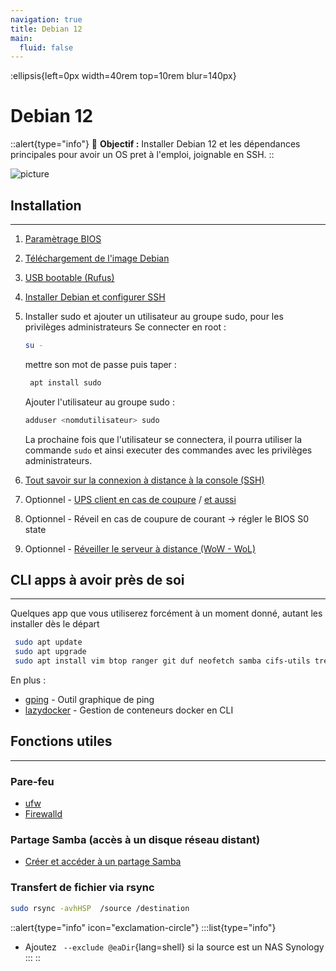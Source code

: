 ```yaml
---
navigation: true
title: Debian 12
main:
  fluid: false
---
```

:ellipsis{left=0px width=40rem top=10rem blur=140px}
# Debian 12
::alert{type="info"}
🎯 __Objectif :__ Installer Debian 12 et les dépendances principales pour avoir un OS pret à l'emploi, joignable en SSH.
::

![picture](/img/serveex/server.svg)

## Installation
---
1. [Paramètrage BIOS](https://www.debian.org/releases/stable/i386/ch03s06.fr.html#bios-setup)
2. [Téléchargement de l'image Debian](https://www.debian.org/download.fr.html)
3. [USB bootable (Rufus)](https://dev.to/devops2808/how-to-create-bootable-usb-installer-for-debian-12-4f66)
4. [Installer Debian et configurer SSH](https://www.howtoforge.com/tutorial/debian-minimal-server/)
5. Installer sudo et ajouter un utilisateur au groupe sudo, pour les privilèges administrateurs
    Se connecter en root : 
    ```sh
    su -
    ```
    mettre son mot de passe puis taper :
    ```sh
     apt install sudo
    ```
    Ajouter l'utilisateur au groupe sudo : 
    ```sh
    adduser <nomdutilisateur> sudo
    ```

    La prochaine fois que l'utilisateur se connectera, il pourra utiliser la commande `sudo` et ainsi executer des commandes avec les privilèges administrateurs.


6. [Tout savoir sur la connexion à distance à la console (SSH)](https://www.digitalocean.com/community/tutorials/ssh-essentials-working-with-ssh-servers-clients-and-keys)
7. Optionnel - [UPS client en cas de coupure](https://www.sindastra.de/p/2078/how-to-connect-linux-server-to-synology-ups-server) / [et aussi](https://www.reddit.com/r/synology/comments/gtkjam/use_synology_nas_as_ups_server_to_safely_power/)
8. Optionnel - Réveil en cas de coupure de courant -> régler le BIOS S0 state
9. Optionnel - [Réveiller le serveur à distance (WoW - WoL)](https://dev.to/zakery1369/enable-wake-on-lan-on-debian-4ljd)

## CLI apps à avoir près de soi
---
Quelques app que vous utiliserez forcément à un moment donné, autant les installer dès le départ
```sh
 sudo apt update
 sudo apt upgrade
 sudo apt install vim btop ranger git duf neofetch samba cifs-utils tree unzip ufw
```

En plus :

- [gping](https://www.linode.com/docs/guides/how-to-use-gping-on-linux/) - Outil graphique de ping
- [lazydocker](https://github.com/jesseduffield/lazydocker) - Gestion de conteneurs docker en CLI

## Fonctions utiles
---
### Pare-feu
- [ufw](https://www.zenarmor.com/docs/network-security-tutorials/how-to-set-up-a-firewall-with-ufw-on-debian)
- [Firewalld](https://linuxcapable.com/how-to-install-firewalld-on-debian-linux/)

### Partage Samba (accès à un disque réseau distant)
- [Créer et accéder à un partage Samba](/generalites/reseau/samba)


### Transfert de fichier via rsync

```sh
sudo rsync -avhHSP  /source /destination
```
::alert{type="info" icon="exclamation-circle"}
:::list{type="info"}
- Ajoutez ` --exclude @eaDir`{lang=shell} si la source est un NAS Synology
:::
::